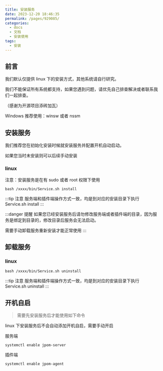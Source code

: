 ```yaml
---
title: 安装服务
date: 2023-12-20 18:46:35
permalink: /pages/929085/
categories:
  - docs
  - 文档
  - 安装使用
tags:
  - 安装
---
```


## 前言

我们默认仅提供 linux 下的安装方式，其他系统请自行研究。

我们不能保证所有系统都支持，如果您遇到问题，请优先自己排查解决或者联系我们一起排查。

（感谢为开源项目添砖加瓦）

Windows 推荐使用：winsw 或者 nssm

## 安装服务

我们推荐您在初始化安装时候就安装服务并配置开机自动启动。

如果您当时未安装则可以后续手动安装

### linux

注意：安装服务是在有 sudo 或者 root 权限下使用

```shell
bash /xxxx/bin/Service.sh install
```

:::tip 注意
服务端和插件端操作方式一致，均是到对应的安装目录下执行 Service.sh install
:::

:::danger 提醒
如果您已经安装服务后请勿修改服务端或者插件端的目录，因为服务是绑定到目录的，修改目录后服务会无法启动。

需要手动卸载服务重新安装才能正常使用
:::

## 卸载服务

### linux

```shell
bash /xxxx/bin/Service.sh uninstall
```

:::tip 注意
服务端和插件端操作方式一致，均是到对应的安装目录下执行 Service.sh uninstall
:::

## 开机自启

> 需要先安装服务后才能使用如下命令

linux 下安装服务后不会自动添加开机自启，需要手动开启

服务端

```shell
systemctl enable jpom-server
```

插件端

```shell
systemctl enable jpom-agent
```
